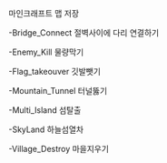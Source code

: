 마인크래프트 맵 저장

-Bridge_Connect
절벽사이에 다리 연결하기

-Enemy_Kill
물량막기

-Flag_takeouver
깃발뺏기

-Mountain_Tunnel
터널뚫기

-Multi_Island
섬탈출

-SkyLand
하늘섬열차

-Village_Destroy
마을지우기
